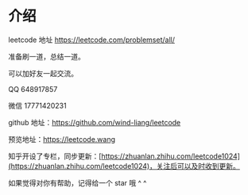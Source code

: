 # 介绍

leetcode 地址 https://leetcode.com/problemset/all/

准备刷一道，总结一道。

可以加好友一起交流。

QQ 648917857

微信 17771420231

github 地址：https://github.com/wind-liang/leetcode 

预览地址：https://leetcode.wang

知乎开设了专栏，同步更新：[https://zhuanlan.zhihu.com/leetcode1024](https://zhuanlan.zhihu.com/leetcode1024)，关注后可以及时收到更新。

如果觉得对你有帮助，记得给一个 star 哦 ^ ^

